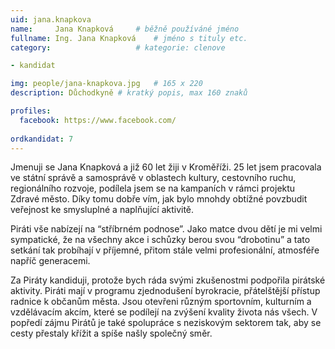 ```yaml
---
uid: jana.knapkova
name:     Jana Knapková  	# běžně používáné jméno
fullname: Ing. Jana Knapková  	# jméno s tituly etc.
category:                   # kategorie: clenove

- kandidat

img: people/jana-knapkova.jpg   # 165 x 220
description: Důchodkyně # kratký popis, max 160 znaků

profiles:
  facebook: https://www.facebook.com/
  
ordkandidat: 7
---
```


Jmenuji se Jana Knapková a již 60 let žiji v Kroměříži. 25 let jsem pracovala ve státní správě a samosprávě v oblastech kultury, cestovního ruchu, regionálního rozvoje, podílela jsem se na kampaních v rámci projektu Zdravé město. Díky tomu dobře vím, jak bylo mnohdy obtížné povzbudit veřejnost ke smysluplné a naplňující aktivitě.

Piráti vše nabízejí na “stříbrném podnose”. Jako matce dvou dětí je mi velmi sympatické, že na všechny akce i schůzky berou svou “drobotinu” a tato setkání tak probíhají v příjemné, přitom stále velmi profesionální, atmosféře napříč generacemi.

Za Piráty kandiduji, protože bych ráda svými zkušenostmi podpořila pirátské aktivity. Piráti mají v programu zjednodušení byrokracie, přátelštější přístup radnice k občanům města. Jsou otevřeni různým sportovním, kulturním a vzdělávacím akcím, které se podílejí na zvýšení kvality života nás všech. V popředí zájmu Pirátů je také spolupráce s neziskovým sektorem tak, aby se cesty přestaly křížit a spíše našly společný směr.
